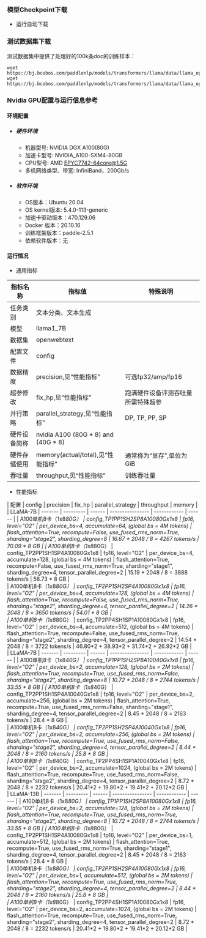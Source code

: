 ### 模型Checkpoint下载
* 运行自动下载


### 测试数据集下载
测试数据集中提供了处理好的100k条doc的训练样本：
```
wget https://bj.bcebos.com/paddlenlp/models/transformers/llama/data/llama_openwebtext_100k_ids.npy
wget https://bj.bcebos.com/paddlenlp/models/transformers/llama/data/llama_openwebtext_100k_idx.npz
```

### Nvidia GPU配置与运行信息参考
#### 环境配置
- ##### 硬件环境
    - 机器型号: NVIDIA DGX A100(80G) 
    - 加速卡型号: NVIDIA_A100-SXM4-80GB
    - CPU型号: AMD EPYC7742-64core@1.5G
    - 多机网络类型、带宽: InfiniBand，200Gb/s
- ##### 软件环境
   - OS版本：Ubuntu 20.04
   - OS kernel版本: 5.4.0-113-generic     
   -  加速卡驱动版本：470.129.06
   - Docker 版本：20.10.16
   - 训练框架版本：paddle-2.5.1
   - 依赖软件版本：无

#### 运行情况

* 通用指标

| 指标名称       | 指标值                         | 特殊说明                                    |
| -------------- | ------------------------------ | ------------------------------------------- |
| 任务类别       | 文本分类、文本生成             |                                             |
| 模型           | llama1_7B                    |                                             |
| 数据集         | openwebtext              |                                             |
| 配置文件       | config                    |                                             |
| 数据精度       | precision,见“性能指标”         | 可选fp32/amp/fp16                           |
| 超参修改       | fix_hp,见“性能指标”            | 跑满硬件设备评测吞吐量所需特殊超参          |
| 并行策略       | parallel_strategy,见“性能指标” | DP, TP, PP, SP          |
| 硬件设备简称   | nvidia A100 (80G * 8) and (40G * 8) |                                             |
| 硬件存储使用   | memory(actual/total),见“性能指标” | 通常称为“显存”,单位为GiB                    |
| 吞吐量       | throughput,见“性能指标”           | 训练吞吐量 |

* 性能指标

| 配置     | config | precision | fix_hp | parallel_strategy | throughput   | memory  |
| LLaMA-7B | ------- | --------- | ------ | ---------------- | ------------ | ------ | 
| A100单机8卡（1x8*80G）  | config_TP1PP1SH2SP8A10080Gx1x8 | fp16, level="O2" | per_device_bs=4, accumulate=64, (global bs = 4M tokens) | flash_attention=True, recompute=False, use_fused_rms_norm=True, sharding="stage2", sharding_degree=8 |   16.67 * 2048 / 8 = 4267 tokens/s   |  70.09 * 8 GB  |
| A100单机8卡（1x8*80G）  | config_TP2PP1SH1SP4A10080Gx1x8 | fp16, level="O2" | per_device_bs=4, accumulate=128, (global bs = 4M tokens) | flash_attention=True, recompute=False, use_fused_rms_norm=True, sharding="stage1", sharding_degree=4, tensor_parallel_degree=2 |   15.19 * 2048 / 8 = 3888 tokens/s   |  58.73 * 8 GB  |   
| A100单机8卡（1x8*80G）  | config_TP2PP1SH2SP4A10080Gx1x8 | fp16, level="O2" | per_device_bs=4, accumulate=128, (global bs = 4M tokens) | flash_attention=True, recompute=False, use_fused_rms_norm=True, sharding="stage2", sharding_degree=4, tensor_parallel_degree=2 |   14.26 * 2048 / 8 = 3650 tokens/s   |  54.01 * 8 GB  |   
| A100单机8卡（1x8*80G）  | config_TP2PP4SH1SP1A10080Gx1x8 | fp16, level="O2" | per_device_bs=4, accumulate=512, (global bs = 4M tokens) | flash_attention=True, recompute=False, use_fused_rms_norm=True, sharding="stage2", sharding_degree=4, tensor_parallel_degree=2 |  14.54 * 2048 / 8 = 3722 tokens/s   |  46.80\*2 + 38.93\*2 + 31.74\*2 + 26.92\*2 GB  |   
| LLaMA-7B | ------- | --------- | ------ | ---------------- | ------------ | ------ | 
| A100单机8卡（1x8*40G）  | config_TP1PP1SH2SP8A10040Gx1x8 | fp16, level="O2" | per_device_bs=2, accumulate=128, (global bs = 2M tokens) | flash_attention=True, recompute=True, use_fused_rms_norm=False, sharding="stage2", sharding_degree=8 |   10.72 * 2048 / 8 = 2744 tokens/s   |  33.55 * 8 GB  |
| A100单机8卡（1x8*40G）  | config_TP2PP1SH1SP4A10040Gx1x8 | fp16, level="O2" | per_device_bs=2, accumulate=256, (global bs = 2M tokens) | flash_attention=True, recompute=True, use_fused_rms_norm=False, sharding="stage1", sharding_degree=4, tensor_parallel_degree=2 |   8.45 * 2048 / 8 = 2163 tokens/s   |  28.4 * 8 GB  |   
| A100单机8卡（1x8*40G）  | config_TP2PP1SH2SP4A10040Gx1x8 | fp16, level="O2" | per_device_bs=2, accumulate=256, (global bs = 2M tokens) | flash_attention=True, recompute=True, use_fused_rms_norm=False, sharding="stage2", sharding_degree=4, tensor_parallel_degree=2 |   8.44 * 2048 / 8 = 2160 tokens/s   |  25.8 * 8 GB  |   
| A100单机8卡（1x8*40G）  | config_TP2PP4SH1SP1A10040Gx1x8 | fp16, level="O2" | per_device_bs=2, accumulate=1024, (global bs = 2M tokens) | flash_attention=True, recompute=True, use_fused_rms_norm=False, sharding="stage2", sharding_degree=4, tensor_parallel_degree=2 |  8.72 * 2048 / 8 = 2232 tokens/s   |  20.41\*2 + 19.80\*2 + 19.41\*2 + 20.12\*2 GB  |  
| LLaMA-13B | ------- | --------- | ------ | ---------------- | ------------ | ------ | 
| A100单机8卡（1x8*80G）  | config_TP1PP1SH2SP8A10080Gx1x8 | fp16, level="O2" | per_device_bs=2, accumulate=128, (global bs = 2M tokens) | flash_attention=True, recompute=True, use_fused_rms_norm=True, sharding="stage2", sharding_degree=8 |   10.72 * 2048 / 8 = 2744 tokens/s   |  33.55 * 8 GB  |
| A100单机8卡（1x8*80G）  | config_TP2PP1SH1SP4A10080Gx1x8 | fp16, level="O2" | per_device_bs=1, accumulate=512, (global bs = 2M tokens) | flash_attention=True, recompute=True, use_fused_rms_norm=True, sharding="stage1", sharding_degree=4, tensor_parallel_degree=2 |   8.45 * 2048 / 8 = 2163 tokens/s   |  28.4 * 8 GB  |   
| A100单机8卡（1x8*80G）  | config_TP2PP1SH2SP4A10080Gx1x8 | fp16, level="O2" | per_device_bs=1, accumulate=512, (global bs = 2M tokens) | flash_attention=True, recompute=True, use_fused_rms_norm=True, sharding="stage2", sharding_degree=4, tensor_parallel_degree=2 |   8.44 * 2048 / 8 = 2160 tokens/s   |  25.8 * 8 GB  |   
| A100单机8卡（1x8*80G）  | config_TP2PP4SH1SP1A10080Gx1x8 | fp16, level="O2" | per_device_bs=2, accumulate=1024, (global bs = 2M tokens) | flash_attention=True, recompute=True, use_fused_rms_norm=True, sharding="stage2", sharding_degree=4, tensor_parallel_degree=2 |  8.72 * 2048 / 8 = 2232 tokens/s   |  20.41\*2 + 19.80\*2 + 19.41\*2 + 20.12\*2 GB  |  
